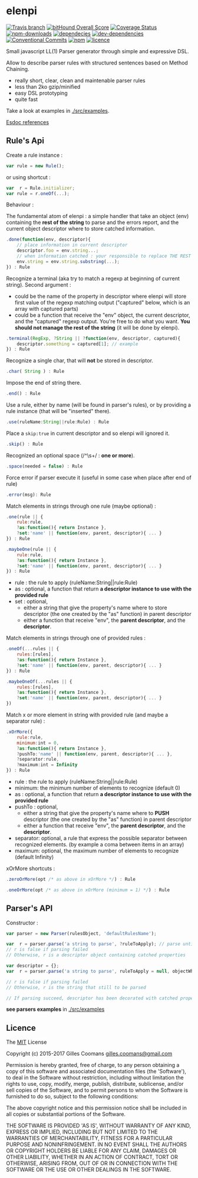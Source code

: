 # elenpi

[![Travis branch](https://img.shields.io/travis/nomocas/elenpi/master.svg)](https://travis-ci.org/nomocas/elenpi)
[![bitHound Overall Score](https://www.bithound.io/github/nomocas/elenpi/badges/score.svg)](https://www.bithound.io/github/nomocas/elenpi)
[![Coverage Status](https://coveralls.io/repos/github/nomocas/elenpi/badge.svg?branch=master)](https://coveralls.io/github/nomocas/elenpi?branch=master)
[![npm-downloads](https://img.shields.io/npm/dm/elenpi.svg)]()
[![dependecies](https://img.shields.io/david/nomocas/elenpi.svg)]()
[![dev-dependencies](https://img.shields.io/david/dev/nomocas/elenpi.svg)]()
[![Conventional Commits](https://img.shields.io/badge/Conventional%20Commits-1.0.0-yellow.svg)](https://conventionalcommits.org)
[![npm](https://img.shields.io/npm/v/elenpi.svg)]()
[![licence](https://img.shields.io/npm/l/elenpi.svg)]()

Small javascript LL(1) Parser generator through simple and expressive DSL. 

Allow to describe parser rules with structured sentences based on Method Chaining.

- really short, clear, clean and maintenable parser rules
- less than 2ko gzip/minified
- easy DSL prototyping
- quite fast

Take a look at examples in [./src/examples](https://github.com/nomocas/elenpi/tree/master/src/examples).

[Esdoc references](https://doc.esdoc.org/github.com/nomocas/elenpi/)

## Rule's Api

Create a rule instance : 

```javascript
var rule = new Rule();
```

or using shortcut :

```javascript
var  r = Rule.initializer;
var rule = r.oneOf(...);
```

Behaviour : 

The fundamental atom of elenpi : a simple handler that take an object (env) containing the __rest of the string__ to parse and the errors report, and the current object descriptor where to store catched information.
```javascript
.done(function(env, descriptor){
	// place information in current descriptor
	descriptor.foo = env.string...;
	// when information catched : your responsible to replace THE REST of the string in env.
	env.string = env.string.substring(...);
}) : Rule
```

Recognize a terminal (aka try to match a regexp at beginning of current string).
Second argument : 
- could be the name of the property in descriptor where elenpi will store first value of the regexp matching output ("captured" below, which is an array with captured parts)
- could be a function that receive the "env" object, the current descriptor, and the "captured" regexp output. You're free to do what you want. __You should not manage the rest of the string__ (it will be done by elenpi).
```javascript
.terminal(RegExp, ?String || ?function(env, descriptor, captured){
	descriptor.something = captured[1]; // example
}) : Rule
```

Recognize a single char, that will __not__ be stored in descriptor.
```javascript
.char( String ) : Rule
```

Impose the end of string there.
```javascript
.end() : Rule
```

Use a rule, either by name (will be found in parser's rules), or by providing a rule instance (that will be "inserted" there).
```javascript
.use(ruleName:String||rule:Rule) : Rule
```

Place a `skip:true` in current descriptor and so elenpi will ignored it.
```javascript
.skip() : Rule
```

Recognized an optional space (/^\s+/ : __one or more__).
```javascript
.space(needed = false) : Rule
```

Force error if parser execute it (useful in some case when place after end of rule)
```javascript
.error(msg): Rule
```


Match elements in strings through one rule (maybe optional) :

```javascript
.one(rule || { 
	rule:rule, 
	?as:function(){ return Instance }, 
	?set:'name' || function(env, parent, descriptor){ ... } 
}) : Rule
```

```javascript
.maybeOne(rule || { 
	rule:rule, 
	?as:function(){ return Instance }, 
	?set:'name' || function(env, parent, descriptor){ ... } 
}) : Rule
```

- rule : the rule to apply (ruleName:String||rule:Rule)
- as : optional, a function that return __a descriptor instance to use with the provided rule__
- set : optional, 
	- either a string that give the property's name where to store descriptor (the one created by the "as" function) in parent descriptor
	- either a function that receive "env", the __parent descriptor__, and the __descriptor__.


Match elements in strings through one of provided rules :

```javascript
.oneOf(...rules || { 
	rules:[rules], 
	?as:function(){ return Instance }, 
	?set:'name' || function(env, parent, descriptor){ ... } 
}) : Rule
```

```javascript
.maybeOneOf(...rules || {
	rules:[rules], 
	?as:function(){ return Instance }, 
	?set:'name' || function(env, parent, descriptor){ ... } 
})
```


Match x or more element in string with provided rule (and maybe a separator rule) :

```javascript
.xOrMore({ 
	rule:rule,
	minimum:int = 0,
	?as:function(){ return Instance }, 
	?pushTo:'name' || function(env, parent, descriptor){ ... },
	?separator:rule,
	?maximum:int = Infinity
}) : Rule
```

- rule : the rule to apply (ruleName:String||rule:Rule)
- minimum: the minimum number of elements to recognize (default 0)
- as : optional, a function that return __a descriptor instance to use with the provided rule__
- pushTo : optional, 
	- either a string that give the property's name where to __PUSH__ descriptor (the one created by the "as" function) in parent descriptor
	- either a function that receive "env", the __parent descriptor__, and the __descriptor__.
- separator: optional, a rule that express the possible separator between recognized elements. (by example a coma between items in an array) 
- maximum: optional, the maximum number of elements to recognize (default Infinity)



xOrMore shortcuts : 

```javascript
.zeroOrMore(opt /* as above in xOrMore */) : Rule
```

```javascript
.oneOrMore(opt /* as above in xOrMore (minimum = 1) */) : Rule
```


## Parser's API

Constructor :
```javascript
var parser = new Parser(rulesObject, 'defaultRulesName');
```


```javascript
var  r = parser.parse('a string to parse', ?ruleToApply); // parse until the end of string
// r is false if parsing failed
// Otherwise, r is a descriptor object containing catched properties
```


```javascript
var descriptor = {};
var  r = parser.parse('a string to parse', ruleToApply = null, objectWhereStoreTokens = null);

// r is false if parsing failed
// Otherwise, r is the string that still to be parsed

// If parsing succeed, descriptor has been decorated with catched properties
```

__see parsers examples__ in [./src/examples](https://github.com/nomocas/elenpi/tree/master/src/examples)

## Licence

The [MIT](http://opensource.org/licenses/MIT) License

Copyright (c) 2015-2017 Gilles Coomans <gilles.coomans@gmail.com>

Permission is hereby granted, free of charge, to any person obtaining a copy of this software and associated documentation files (the 'Software'), to deal in the Software without restriction, including without limitation the rights to use, copy, modify, merge, publish, distribute, sublicense, and/or sell copies of the Software, and to permit persons to whom the Software is furnished to do so, subject to the following conditions:

The above copyright notice and this permission notice shall be included in all copies or substantial portions of the Software.

THE SOFTWARE IS PROVIDED 'AS IS', WITHOUT WARRANTY OF ANY KIND, EXPRESS OR IMPLIED, INCLUDING BUT NOT LIMITED TO THE WARRANTIES OF MERCHANTABILITY, FITNESS FOR A PARTICULAR PURPOSE AND NONINFRINGEMENT. IN NO EVENT SHALL THE AUTHORS OR COPYRIGHT HOLDERS BE LIABLE FOR ANY CLAIM, DAMAGES OR OTHER LIABILITY, WHETHER IN AN ACTION OF CONTRACT, TORT OR OTHERWISE, ARISING FROM, OUT OF OR IN CONNECTION WITH THE SOFTWARE OR THE USE OR OTHER DEALINGS IN THE SOFTWARE.
